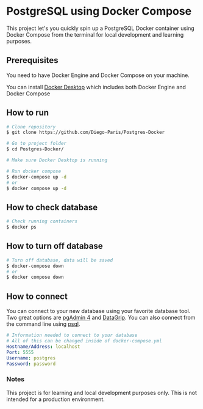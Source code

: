 # PostgreSQL using Docker Compose

This project let's you quickly spin up a PostgreSQL Docker container using Docker Compose from the terminal for local development and learning purposes.


## Prerequisites 
You need to have Docker Engine and Docker Compose on your machine.

You can install [Docker Desktop](https://docs.docker.com/desktop/) which includes both Docker Engine and Docker Compose

## How to run
```bash
# Clone repository
$ git clone https://github.com/Diego-Paris/Postgres-Docker

# Go to project folder
$ cd Postgres-Docker/

# Make sure Docker Desktop is running

# Run docker compose
$ docker-compose up -d
# or
$ docker compose up -d
```

## How to check database
```bash
# Check running containers
$ docker ps
```

## How to turn off database
```bash
# Turn off database, data will be saved
$ docker-compose down
# or
$ docker compose down
```

## How to connect
You can connect to your new database using your favorite database tool. Two great options are [pgAdmin 4](https://www.pgadmin.org/) and [DataGrip](https://www.jetbrains.com/datagrip/). You can also connect from the command line using [psql](https://www.timescale.com/blog/how-to-install-psql-on-mac-ubuntu-debian-windows/).

```yaml
# Information needed to connect to your database
# All of this can be changed inside of docker-compose.yml
Hostname/Address: localhost
Port: 5555
Username: postgres
Password: password
```

### Notes
This project is for learning and local development purposes only. This is not intended for a production environment.